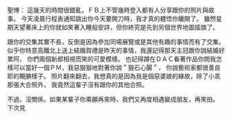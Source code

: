 聖博：
這幾天的時間很錯亂，ＦＢ上不管幾時登入都有人分享跟你的照片與故事。
今天凌晨行程表通知跳出你今天要開刀時，我才真的體悟你離開了。
雖然星期天望著床上的你就如笑著入睡般安詳，但你終究是先到另個世界地圖插旗了。

跟你的交集其實不長，反倒是因為參加同場展覽或是其他有趣的事情而有了交集。
似乎你特意高鐵北上送上結婚賀禮是昨天的事情，我還記得那天主冠跟你說結婚好累阿，
你們兩個新郎相視而笑的可愛模樣。
也記得蹲在ＤＡＣ看著作品你問我怎樣可以當好一個ＰＭ，我惡狠狠地對著你說＂狠石心腸＂，
你說藝術家都很善良耶的靦腆樣子。
照片翻來翻去，我想真的是因為我是個惡婆娘的緣故，除了小乖那張大合照外，
我竟然這輩子沒有跟你的其他合照。

不過，沒關係。如果某輩子你乘願再來時，我們又再度相遇變成朋友，再來拍。
下次見
